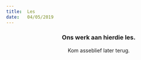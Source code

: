 ```yaml
---
title:  Les
date:   04/05/2019
---
```


### <center>Ons werk aan hierdie les.</center>
<center>Kom asseblief later terug.</center>